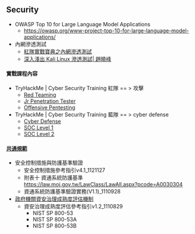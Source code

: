 ## Security
  - OWASP Top 10 for Large Language Model Applications
    - https://owasp.org/www-project-top-10-for-large-language-model-applications/ 
  - 內網滲透測試
    - [紅隊實戰寶典之內網滲透測試](https://www.tenlong.com.tw/products/9787121478376?list_name=srh)
    - [深入淺出 Kali Linux 滲透測試| 趙曉峰](https://www.tenlong.com.tw/products/9787115639417?list_name=srh)

#### 實戰課程內容
  - TryHackMe | Cyber Security Training  紅隊 == > 攻擊
    - [Red Teaming](https://tryhackme.com/r/path/outline/redteaming)
    - [Jr Penetration Tester](https://tryhackme.com/r/path/outline/jrpenetrationtester)
    - [Offensive Pentesting](https://tryhackme.com/r/path/outline/pentesting)
  - TryHackMe | Cyber Security Training  藍隊 == > cyber defense
    - [Cyber Defense](https://tryhackme.com/r/path/outline/blueteam)
    - [SOC Level 1](https://tryhackme.com/r/path/outline/soclevel1)
    - [SOC Level 2](https://tryhackme.com/r/path/outline/soclevel2)

#### [共通規範](https://www.nics.nat.gov.tw/cybersecurity_resources/reference_guide/Common_Standards/)
- 安全控制措施與防護基準驗證
  - 安全控制措施參考指引v4.1_1121127
  - 附表十 資通系統防護基準 https://law.moj.gov.tw/LawClass/LawAll.aspx?pcode=A0030304
  - 資通系統防護基準驗證實務(V1.1)_1110928
- [政府機關資安治理成熟度評估機制](https://ws.ndc.gov.tw/Download.ashx?u=LzAwMS9hZG1pbmlzdHJhdG9yLzEwL3JlbGZpbGUvMC8xMzExMi9kMGY2N2Q2YS02Yjk2LTRiOGQtOTRhZS01ZDU2YzliYzIyODMucGRm&n=5pS%2F562W5paw55%2BlMDQt5pS%2F5bqc5qmf6Zec6LOH5a6J5rK755CG5oiQ54af5bqm6KmV5Lyw5qmf5Yi2LnBkZg%3D%3D&icon=..pdf)
    - 資安治理成熟度評估參考指引v1.2_1110829
      - NIST SP 800-53
      - NIST SP 800-53A
      - NIST SP 800-53B
